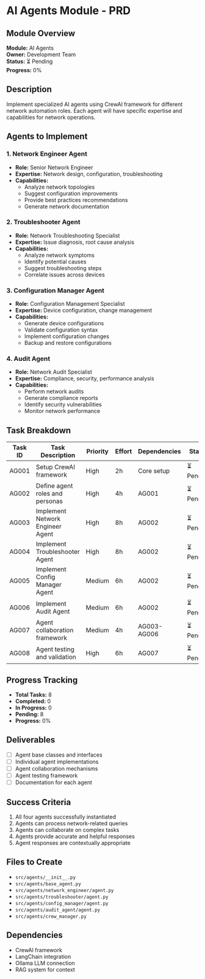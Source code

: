 # AI Agents Module - PRD

## Module Overview
**Module:** AI Agents  
**Owner:** Development Team  
**Status:** ⏳ Pending  
**Progress:** 0%  

## Description
Implement specialized AI agents using CrewAI framework for different network automation roles. Each agent will have specific expertise and capabilities for network operations.

## Agents to Implement

### 1. Network Engineer Agent
- **Role:** Senior Network Engineer
- **Expertise:** Network design, configuration, troubleshooting
- **Capabilities:**
  - Analyze network topologies
  - Suggest configuration improvements
  - Provide best practices recommendations
  - Generate network documentation

### 2. Troubleshooter Agent  
- **Role:** Network Troubleshooting Specialist
- **Expertise:** Issue diagnosis, root cause analysis
- **Capabilities:**
  - Analyze network symptoms
  - Identify potential causes
  - Suggest troubleshooting steps
  - Correlate issues across devices

### 3. Configuration Manager Agent
- **Role:** Configuration Management Specialist
- **Expertise:** Device configuration, change management
- **Capabilities:**
  - Generate device configurations
  - Validate configuration syntax
  - Implement configuration changes
  - Backup and restore configurations

### 4. Audit Agent
- **Role:** Network Audit Specialist
- **Expertise:** Compliance, security, performance analysis
- **Capabilities:**
  - Perform network audits
  - Generate compliance reports
  - Identify security vulnerabilities
  - Monitor network performance

## Task Breakdown

| Task ID | Task Description | Priority | Effort | Dependencies | Status |
|---------|------------------|----------|--------|--------------|--------|
| AG001 | Setup CrewAI framework | High | 2h | Core setup | ⏳ Pending |
| AG002 | Define agent roles and personas | High | 4h | AG001 | ⏳ Pending |
| AG003 | Implement Network Engineer Agent | High | 8h | AG002 | ⏳ Pending |
| AG004 | Implement Troubleshooter Agent | High | 8h | AG002 | ⏳ Pending |
| AG005 | Implement Config Manager Agent | Medium | 6h | AG002 | ⏳ Pending |
| AG006 | Implement Audit Agent | Medium | 6h | AG002 | ⏳ Pending |
| AG007 | Agent collaboration framework | Medium | 4h | AG003-AG006 | ⏳ Pending |
| AG008 | Agent testing and validation | High | 6h | AG007 | ⏳ Pending |

## Progress Tracking
- **Total Tasks:** 8
- **Completed:** 0
- **In Progress:** 0
- **Pending:** 8
- **Progress:** 0%

## Deliverables
- [ ] Agent base classes and interfaces
- [ ] Individual agent implementations
- [ ] Agent collaboration mechanisms
- [ ] Agent testing framework
- [ ] Documentation for each agent

## Success Criteria
1. All four agents successfully instantiated
2. Agents can process network-related queries
3. Agents can collaborate on complex tasks
4. Agents provide accurate and helpful responses
5. Agent responses are contextually appropriate

## Files to Create
- `src/agents/__init__.py`
- `src/agents/base_agent.py`
- `src/agents/network_engineer/agent.py`
- `src/agents/troubleshooter/agent.py`
- `src/agents/config_manager/agent.py`
- `src/agents/audit_agent/agent.py`
- `src/agents/crew_manager.py`

## Dependencies
- CrewAI framework
- LangChain integration
- Ollama LLM connection
- RAG system for context 